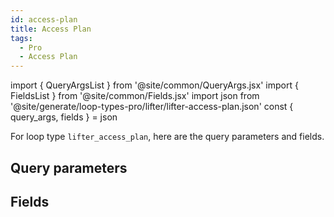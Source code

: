 ```yaml
---
id: access-plan
title: Access Plan
tags:
  - Pro
  - Access Plan
---
```

import { QueryArgsList } from '@site/common/QueryArgs.jsx'
import { FieldsList } from '@site/common/Fields.jsx'
import json from '@site/generate/loop-types-pro/lifter/lifter-access-plan.json'
const { query_args, fields } = json

For loop type `lifter_access_plan`, here are the query parameters and fields.

## Query parameters

<QueryArgsList args={query_args} />

## Fields

<FieldsList fields={fields} />
